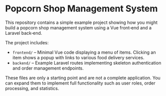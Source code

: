 # Popcorn Shop Management System

This repository contains a simple example project showing how you might build
a popcorn shop management system using a Vue front‑end and a Laravel back‑end.

The project includes:

- `frontend/` – Minimal Vue code displaying a menu of items. Clicking an item
  shows a popup with links to various food delivery services.
- `backend/` – Example Laravel routes implementing skeleton authentication and
  order management endpoints.

These files are only a starting point and are not a complete application.
You can expand them to implement full functionality such as user roles,
order processing, and statistics.
